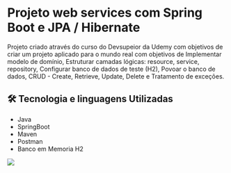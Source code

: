 
# Projeto web services com Spring Boot e JPA / Hibernate

Projeto criado através do curso do Devsupeior da Udemy com objetivos de criar um projeto aplicado para o mundo real com objetivos de Implementar modelo de domínio, Estruturar camadas lógicas: resource, service, repository, Configurar banco de dados de teste (H2), Povoar o banco de dados, CRUD - Create, Retrieve, Update, Delete e Tratamento de exceções.


## 🛠 Tecnologia e linguagens Utilizadas
- Java
- SpringBoot
- Maven
- Postman
- Banco em Memoria H2


<img src="![Screenshot_2](https://github.com/ErikRodrigues-Dev/workshop-pringboot-jpa/assets/103855533/2d248844-b6c1-4f42-bc27-252c09cdd8d0)
">
